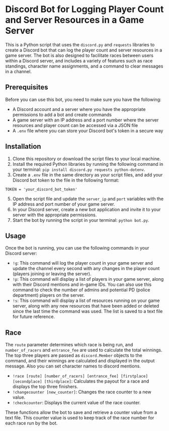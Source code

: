 # Discord Bot for Logging Player Count and Server Resources in a Game Server

This is a Python script that uses the `discord.py` and `requests` libraries to create a Discord bot that can log the player count and server resources in a game server. The bot is also designed to facilitate races between users within a Discord server, and includes a variety of features such as race standings, character name assignments, and a command to clear messages in a channel.

## Prerequisites

Before you can use this bot, you need to make sure you have the following:

- A Discord account and a server where you have the appropriate permissions to add a bot and create commands
- A game server with an IP address and a port number where the server resources and player count can be accessed via a JSON file
- A `.env` file where you can store your Discord bot's token in a secure way

## Installation

1. Clone this repository or download the script files to your local machine.
2. Install the required Python libraries by running the following command in your terminal: `pip install discord.py requests python-dotenv`.
3. Create a `.env` file in the same directory as your script files, and add your Discord bot token to the file in the following format: 

`TOKEN = 'your_discord_bot_token'`

5. Open the script file and update the `server_ip` and `port` variables with the IP address and port number of your game server.
6. In your Discord server, create a new bot application and invite it to your server with the appropriate permissions.
7. Start the bot by running the script in your terminal: `python bot.py`.

## Usage

Once the bot is running, you can use the following commands in your Discord server:

- `!g`: This command will log the player count in your game server and update the channel every second with any changes in the player count (players joining or leaving the server).
- `!p`: This command will display a list of players in your game server, along with their Discord mentions and in-game IDs. You can also use this command to check the number of admins and potential PD (police department) players on the server.
- `!s`: This command will display a list of resources running on your game server, along with any new resources that have been added or deleted since the last time the command was used. The list is saved to a text file for future reference.

## Race

The `route` parameter determines which race is being run, and `number_of_racers` and `entrance_fee` are used to calculate the total winnings. The top three players are passed as `discord.Member` objects to the command, and their winnings are calculated and displayed in the output message. Also you can set character names to discord mentions.

- `!race [route] [number_of_racers] [entrance_fee] [firstplace] [secondplace] [thirdplace]`: Calculates the payout for a race and displays the top three finishers.
- `!changecounter [new_counter]`: Changes the race counter to a new value.
- `!checkcounter`: Displays the current value of the race counter.

These functions allow the bot to save and retrieve a counter value from a text file. This counter value is used to keep track of the race number for each race run by the bot.

